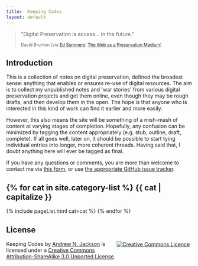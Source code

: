 ```yaml
---
title:  Keeping Codes
layout: default
---
```


> "Digital Preservation is access... in the future."
>
> <small>David Brunton (via [Ed Summers](https://twitter.com/edsu)' [The Web as a Preservation Medium](http://inkdroid.org/journal/2013/11/26/the-web-as-a-preservation-medium/))</small>

Introduction
------------

This is a collection of notes on digital preservation, defined the broadest sense: anything that enables or ensures re-use of digital resources. The aim is to collect my unpublished notes and 'war stories' from various digital preservation projects and get them online, even though they may be rough drafts, and then develop them in the open. The hope is that anyone who is interested in this kind of work can find it earlier and more easily.

However, this also means the site will be something of a mish-mash of content at varying stages of completion. Hopefully, any confusion can be minimized by tagging the content appropriately (e.g. <span class="badge badge-stub">stub</span>, <span class="badge badge-outline">outline</span>, <span class="badge badge-draft">draft</span>, <span class="badge badge-complete">complete</span>). If all goes well, later on, it should be possible to start tying individual entries into longer, more coherent threads. Having said that, I doubt anything here will ever be tagged as <span class="badge badge-final">final</span>.

If you have any questions or comments, you are more than welcome to contact me via [this form][1], or use [the appropriate GitHub issue tracker][2].

{% for cat in site.category-list %}
{{ cat | capitalize }}
---------
{% include pageList.html cat=cat %}
{% endfor %}  <!-- cat -->


License
-------

<span style="float:right; padding: 0.1em 0.5em;">
<a rel="license" href="http://creativecommons.org/licenses/by-sa/3.0/deed.en_GB"><img alt="Creative Commons Licence" style="border-width:0" src="http://i.creativecommons.org/l/by-sa/3.0/80x15.png" /></a>
</span>
<span xmlns:dct="http://purl.org/dc/terms/" property="dct:title">Keeping Codes</span> by <a xmlns:cc="http://creativecommons.org/ns#" href="http://anjackson.github.io/keeping-codes/" property="cc:attributionName" rel="cc:attributionURL">Andrew N. Jackson</a> is licensed under a <a rel="license" href="http://creativecommons.org/licenses/by-sa/3.0/deed.en_GB">Creative Commons Attribution-ShareAlike 3.0 Unported License</a>.

[1]: http://anjackson.net/contact
[2]: https://github.com/anjackson/keeping-codes/issues

